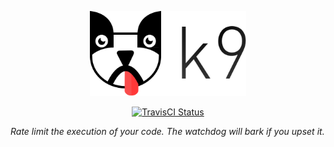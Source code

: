 <p align="center"><img src="resources/logo.png" alt="logo" width="250"/></p>
<p align="center"><a href="https://travis-ci.org/samuelcouch/k9"><img src="https://travis-ci.org/samuelcouch/k9.svg?branch=master" alt="TravisCI Status" /></a></p>

_Rate limit the execution of your code. The watchdog will bark if you upset it._
